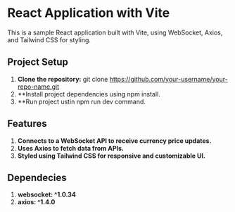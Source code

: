 # React Application with Vite

This is a sample React application built with Vite, using WebSocket, Axios, and Tailwind CSS for styling.

## Project Setup

1. **Clone the repository:**
   git clone https://github.com/your-username/your-repo-name.git
2. **Install project dependencies using npm install.
3. **Run project ustin npm run dev command.


## Features

1. **Connects to a WebSocket API to receive currency price updates.**
2. **Uses Axios to fetch data from APIs.**
3. **Styled using Tailwind CSS for responsive and customizable UI.**


## Dependecies
1. **websocket: ^1.0.34**
2. **axios: ^1.4.0**
